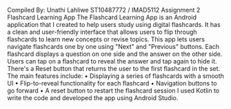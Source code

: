 Compiled By:
Unathi Lahliwe
ST10487772 / IMAD5112 Assignment 2
Flashcard Learning App
The Flashcard Learning App is an Android application that I created to help users study using digital flashcards.
It has a clean and user-friendly interface that allows users to flip through flashcards to learn new concepts or revise topics.
This app lets users navigate flashcards one by one using "Next" and "Previous" buttons.
Each flashcard displays a question on one side and the answer on the other side.
Users can tap on a flashcard to reveal the answer and tap again to hide it.
There's a Reset button that returns the user to the first flashcard in the set.
The main features include:
•	Displaying a series of flashcards with a smooth UI
•	Flip-to-reveal functionality for each flashcard
•	Navigation buttons to go forward 
•	A reset button to restart the flashcard session
I used Kotlin to write the code and developed the app using Android Studio.
